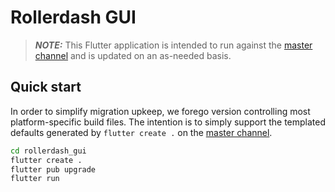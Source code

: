 # Rollerdash GUI

> **_NOTE:_** This Flutter application is intended to run against the [master channel](https://github.com/flutter/flutter/wiki/Flutter-build-release-channels#flutters-channels) and is updated on an as-needed basis.

## Quick start

In order to simplify migration upkeep, we forego version controlling most platform-specific build files. The intention is to simply support the templated defaults generated by `flutter create .` on the [master channel](https://github.com/flutter/flutter/wiki/Flutter-build-release-channels#flutters-channels).

```bash
cd rollerdash_gui
flutter create .
flutter pub upgrade
flutter run
```
